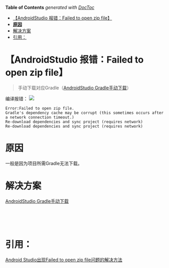 <!-- START doctoc generated TOC please keep comment here to allow auto update -->
<!-- DON'T EDIT THIS SECTION, INSTEAD RE-RUN doctoc TO UPDATE -->
**Table of Contents**  *generated with [DocToc](https://github.com/thlorenz/doctoc)*

- [【AndroidStudio 报错：Failed to open zip file】](#androidstudio-%E6%8A%A5%E9%94%99failed-to-open-zip-file)
- [**原因**](#%E5%8E%9F%E5%9B%A0)
- [解决方案](#%E8%A7%A3%E5%86%B3%E6%96%B9%E6%A1%88)
- [引用：](#%E5%BC%95%E7%94%A8)

<!-- END doctoc generated TOC please keep comment here to allow auto update -->



# 【AndroidStudio 报错：Failed to open zip file】

>手动下载对应Gradle（[AndroidStudio Gradle手动下载](http://blog.csdn.net/Rtia33/article/details/79645446)）

编译报错：
 ![](http://upload-images.jianshu.io/upload_images/9028834-3510058f57259a72.png?imageMogr2/auto-orient/strip%7CimageView2/2/w/1240)
```
Error:Failed to open zip file.
Gradle's dependency cache may be corrupt (this sometimes occurs after a network connection timeout.)
Re-download dependencies and sync project (requires network)
Re-download dependencies and sync project (requires network)
```
# **原因**
一般是因为项目所需Gradle无法下载。

# 解决方案
[AndroidStudio Gradle手动下载](http://blog.csdn.net/Rtia33/article/details/79645446)


<br><br><br>
# 引用：
[Android Studio出现Failed to open zip file问题的解决方法](http://www.jcodecraeer.com/a/anzhuokaifa/Android_Studio/2017/0317/7691.html)

